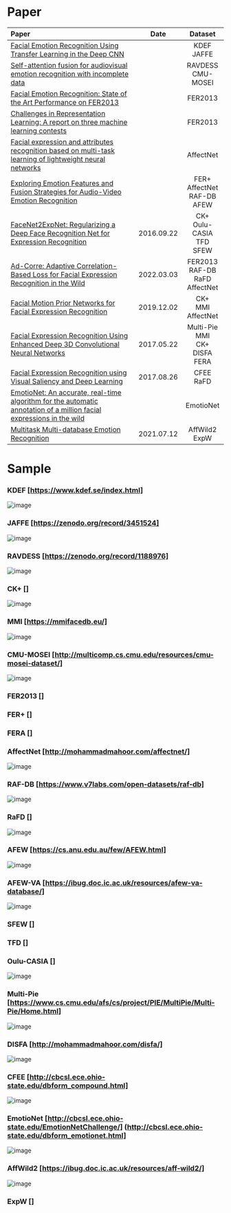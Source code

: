 # Paper
| Paper | Date |Dataset|
| :- | :-: | :-: |   
| [Facial Emotion Recognition Using Transfer Learning in the Deep CNN](https://www.mdpi.com/2079-9292/10/9/1036/htm) || KDEF <br> JAFFE
| [Self-attention fusion for audiovisual emotion recognition with incomplete data](https://arxiv.org/pdf/2201.11095v1.pdf) || RAVDESS <br> CMU-MOSEI
| [Facial Emotion Recognition: State of the Art Performance on FER2013](https://arxiv.org/ftp/arxiv/papers/2105/2105.03588.pdf) || FER2013
| [Challenges in Representation Learning: A report on three machine learning contests](https://arxiv.org/pdf/1307.0414v1.pdf) || FER2013
| [Facial expression and attributes recognition based on multi-task learning of lightweight neural networks](https://arxiv.org/pdf/2103.17107.pdf) || AffectNet
| [Exploring Emotion Features and Fusion Strategies for Audio-Video Emotion Recognition](https://arxiv.org/pdf/2012.13912v1.pdf) || FER+ <br> AffectNet <br> RAF-DB <br> AFEW
| [FaceNet2ExpNet: Regularizing a Deep Face Recognition Net for Expression Recognition](https://arxiv.org/pdf/1609.06591v2.pdf) | 2016.09.22 | CK+ <br> Oulu-CASIA <br> TFD <br> SFEW
| [Ad-Corre: Adaptive Correlation-Based Loss for Facial Expression Recognition in the Wild](https://ieeexplore.ieee.org/document/9727163) | 2022.03.03 | FER2013 <br> RAF-DB <br> RaFD <br> AffectNet
| [Facial Motion Prior Networks for Facial Expression Recognition](https://arxiv.org/pdf/1902.08788v2.pdf) | 2019.12.02 | CK+ <br> MMI <br> AffectNet
| [Facial Expression Recognition Using Enhanced Deep 3D Convolutional Neural Networks](https://arxiv.org/pdf/1705.07871v1.pdf) | 2017.05.22 | Multi-Pie <br> MMI <br> CK+ <br> DISFA <br> FERA
| [Facial Expression Recognition using Visual Saliency and Deep Learning](https://arxiv.org/ftp/arxiv/papers/1708/1708.08016.pdf) | 2017.08.26 | CFEE <br> RaFD  
| [EmotioNet: An accurate, real-time algorithm for the automatic annotation of a million facial expressions in the wild](https://openaccess.thecvf.com/content_cvpr_2016/papers/Benitez-Quiroz_EmotioNet_An_Accurate_CVPR_2016_paper.pdf) || EmotioNet
| [Multitask Multi-database Emotion Recognition](https://arxiv.org/pdf/2107.04127v2.pdf) | 2021.07.12 | AffWild2 <br> ExpW


# Sample
### KDEF [https://www.kdef.se/index.html]
![image](https://user-images.githubusercontent.com/42170045/173389008-6aace37a-2c6f-4ec1-a93a-6a35d2c5839b.png)


### JAFFE [https://zenodo.org/record/3451524]
![image](https://user-images.githubusercontent.com/42170045/173389950-cb416182-cbd6-4e9e-b448-fd85b6f27817.png)

### RAVDESS [https://zenodo.org/record/1188976]
![image](https://user-images.githubusercontent.com/42170045/173473488-d5ca3944-0f64-46c7-9fa2-35b3f00dcb03.png)

### CK+ []
![image](https://user-images.githubusercontent.com/42170045/173502332-ee1ba01d-7a91-4912-b762-a1a86cb1874b.png)

### MMI [https://mmifacedb.eu/]
![image](https://user-images.githubusercontent.com/42170045/173724565-5123975c-0a31-4297-85b5-5bd99efeb9e3.png)

### CMU-MOSEI [http://multicomp.cs.cmu.edu/resources/cmu-mosei-dataset/]
![image](https://user-images.githubusercontent.com/42170045/173724825-7211be26-0643-42e7-a002-8652c5667f10.png)

### FER2013 []

### FER+ []

### FERA []

### AffectNet [http://mohammadmahoor.com/affectnet/]
![image](https://user-images.githubusercontent.com/42170045/173733796-79634886-c484-441d-9ed5-8a6aa7247e2f.png)

### RAF-DB [https://www.v7labs.com/open-datasets/raf-db]
![image](https://user-images.githubusercontent.com/42170045/173734183-f910d8d7-4c7b-417d-869e-2c387b9e3119.png)

### RaFD []
![image](https://user-images.githubusercontent.com/42170045/173734270-d98b73d0-f3cd-4778-a0f5-c69cc7855324.png)

### AFEW [https://cs.anu.edu.au/few/AFEW.html]
![image](https://user-images.githubusercontent.com/42170045/173734693-79586f70-5cec-49a1-9c10-724bde67d5c3.png)

### AFEW-VA [https://ibug.doc.ic.ac.uk/resources/afew-va-database/]
![image](https://user-images.githubusercontent.com/42170045/173734569-1b5b06d8-1e43-49db-8ce9-12765d19517f.png)

### SFEW []

### TFD []

### Oulu-CASIA []
![image](https://user-images.githubusercontent.com/42170045/173735571-c1a49ca5-83b1-41df-a448-51b56eedc18e.png)

### Multi-Pie [https://www.cs.cmu.edu/afs/cs/project/PIE/MultiPie/Multi-Pie/Home.html]
![image](https://user-images.githubusercontent.com/42170045/173736047-73aa4d55-3d56-4fa5-96f5-5aa96268061c.png)

### DISFA [http://mohammadmahoor.com/disfa/]
![image](https://user-images.githubusercontent.com/42170045/173745428-e98529da-ad04-40ab-9ac0-90e4ddd36aaa.png)

### CFEE [http://cbcsl.ece.ohio-state.edu/dbform_compound.html]
![image](https://user-images.githubusercontent.com/42170045/173745926-310c5637-c968-4180-a463-08d52d58357f.png)

### EmotioNet [http://cbcsl.ece.ohio-state.edu/EmotionNetChallenge/] (http://cbcsl.ece.ohio-state.edu/dbform_emotionet.html]
![image](https://user-images.githubusercontent.com/42170045/173746832-292a71db-eafb-4bfd-b25e-3cef5a240391.png)

### AffWild2 [https://ibug.doc.ic.ac.uk/resources/aff-wild2/]
![image](https://user-images.githubusercontent.com/42170045/173746959-487149b0-d61b-454d-8ca8-81994936435a.png)

### ExpW []
